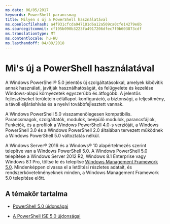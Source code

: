 ```yaml
---
ms.date: 06/05/2017
keywords: PowerShell parancsmag
title: Milyen s új a PowerShell használatával
ms.openlocfilehash: a4f931cfcda947181d6a12a509ca0cfe14279e8b
ms.sourcegitcommit: cf195b090b3223fa4917206dfec7f0b603873cdf
ms.translationtype: MT
ms.contentlocale: hu-HU
ms.lasthandoff: 04/09/2018
---
```

# <a name="what39s-new-with-powershell"></a>Mi&#39;s új a PowerShell használatával
A Windows PowerShell® 5.0 jelentős új szolgáltatásokkal, amelyek kibővítik annak használati, javítják használhatóságát, és felügyelete és kezelése Windows-alapú környezetek egyszerűbb és átfogóbb.  A jelentős fejlesztéseket területein célállapot-konfiguráció, a biztonsági, a teljesítmény, a távoli eljáráshívás és a nyelvi továbbfejlesztett vannak.

A Windows PowerShell 5.0 visszamenőlegesen kompatibilis. Parancsmagok, szolgáltatók, modulok, beépülő modulok, parancsfájlok, Funkciók, és a profilok a Windows PowerShell 4.0-s verzióját, a Windows PowerShell 3.0 és a Windows PowerShell 2.0 általában tervezett működnek a Windows PowerShell 5.0 változtatás nélkül.

A Windows Server® 2016 és a Windows® 10 alapértelmezés szerint telepítve van a Windows PowerShell 5.0. A Windows PowerShell 5.0 telepítése a Windows Server 2012 R2, Windows 8.1 Enterprise vagy Windows 8.1 Pro, töltse le és telepítse [Windows Management Framework 5.0](https://go.microsoft.com/fwlink/?linkid=830436). Mindenképpen olvassa el a letöltési részletes adatait, és rendszerkövetelményeknek minden, a Windows Management Framework 5.0 telepítése előtt.

## <a name="in-this-topic"></a>A témakör tartalma

- [PowerShell 5.0 újdonságai](What-s-New-in-Windows-PowerShell-50.md)

- [A PowerShell ISE 5.0 újdonságai](What-s-New-in-the-PowerShell-50-ISE.md)

<!--
- New features in Windows PowerShell 4.0

- New features in Windows PowerShell 3.0
-->